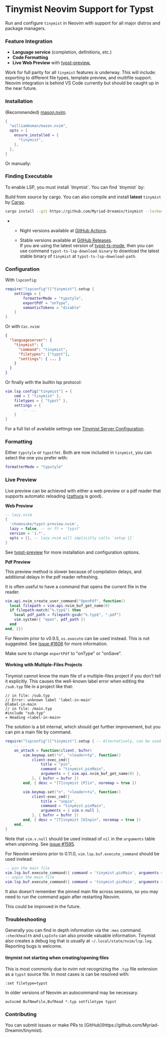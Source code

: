 <!-- This file is generated by scripts/link-docs.mjs from docs/tinymist/frontend/neovim.typ. Do not edit manually. -->
# Tinymist Neovim Support for Typst

Run and configure `tinymist` in Neovim with support for all major distros and package managers.

### Feature Integration

<div></div>

- **Language service** (completion, definitions, etc.)
- **Code Formatting**
- **Live Web Preview** with [typst-preview.](https://github.com/chomosuke/typst-preview.nvim)

<div>Work for full parity for all <code>tinymist</code> features is underway. This will include: exporting to different file types, template preview, and multifile support. Neovim integration is behind VS Code currently but should be caught up in the near future.</div>

### Installation

<div></div>

(Recommended) [mason.nvim](https://github.com/williamboman/mason.nvim).

```lua
{
  "williamboman/mason.nvim",
  opts = {
    ensure_installed = {
      "tinymist",
    },
  },
}
```

Or manually:

### Finding Executable

<div></div>To enable LSP, you must install `tinymist`. You can find `tinymist` by:

Build from source by cargo. You can also compile and install **latest** `tinymist` by [Cargo](https://www.rust-lang.org/tools/install).

```bash
cargo install --git https://github.com/Myriad-Dreamin/tinymist --locked tinymist
```

- - Night versions available at [GitHub Actions](https://github.com/Myriad-Dreamin/tinymist/actions).
  
  - Stable versions available at [GitHub Releases](https://github.com/Myriad-Dreamin/tinymist/releases).<br />If you are using the latest version of [typst-ts-mode](https://codeberg.org/meow_king/typst-ts-mode), then you can use command `typst-ts-lsp-download-binary` to download the latest stable binary of `tinymist` at `typst-ts-lsp-download-path`.
  

### Configuration

<div></div>

With `lspconfig`:

```lua
require("lspconfig")["tinymist"].setup {
    settings = {
        formatterMode = "typstyle",
        exportPdf = "onType",
        semanticTokens = "disable"
    }
}
```


Or with `Coc.nvim`:

```json
{
  "languageserver": {
    "tinymist": {
      "command": "tinymist",
      "filetypes": ["typst"],
      "settings": { ... }
    }
  }
}
```

Or finally with the builtin lsp protocol:

```lua
vim.lsp.config["tinymist"] = {
    cmd = { "tinymist" },
    filetypes = { "typst" },
    settings = {
        -- ...
    }
}
```


For a full list of available settings see [Tinymist Server Configuration](https://github.com/Myriad-Dreamin/tinymist/tree/main/editors/neovim/Configuration.md).

### Formatting

<div></div>

Either `typstyle` or `typstfmt`. Both are now included in `tinymist`, you can select the one you prefer with:

```lua
formatterMode = "typstyle"
```

### Live Preview

<div></div>

Live preview can be achieved with either a web preview or a pdf reader that supports automatic reloading ([zathura](https://pwmt.org/projects/zathura/) is good).

**Web Preview**

```lua
-- lazy.nvim
{
  'chomosuke/typst-preview.nvim',
  lazy = false, -- or ft = 'typst'
  version = '1.*',
  opts = {}, -- lazy.nvim will implicitly calls `setup {}`
}
```

See [typst-preview](https://github.com/chomosuke/typst-preview.nvim) for more installation and configuration options.

**Pdf Preview**

This preview method is slower because of compilation delays, and additional delays in the pdf reader refreshing.

It is often useful to have a command that opens the current file in the reader.

```lua
vim.api.nvim_create_user_command("OpenPdf", function()
  local filepath = vim.api.nvim_buf_get_name(0)
  if filepath:match("%.typ$") then
    local pdf_path = filepath:gsub("%.typ$", ".pdf")
    vim.system({ "open", pdf_path })
  end
end, {})
```

<div>For Neovim prior to v0.9.5, <code>os.execute</code> can be used instead. This is not suggested. See <a href="https://github.com/Myriad-Dreamin/tinymist/issues/1606">Issue #1606</a> for more information.</div>

Make sure to change `exportPdf` to "onType" or "onSave".

#### Working with Multiple-Files Projects

<div></div>

Tinymist cannot know the main file of a multiple-files project if you don't tell it explicitly. This causes the well-known label error when editing the `/sub.typ` file in a project like that:

```typ
// in file: /sub.typ
// Error: unknown label 'label-in-main'
@label-in-main
// in file: /main.typ
#include "sub.typ"
= Heading <label-in-main>
```

The solution is a bit internal, which should get further improvement, but you can pin a main file by command.

```lua
require("lspconfig")["tinymist"].setup { -- Alternatively, can be used `vim.lsp.config["tinymist"]`
    -- ...
    on_attach = function(client, bufnr)
        vim.keymap.set("n", "<leader>tp", function()
            client:exec_cmd({
                title = "pin",
                command = "tinymist.pinMain",
                arguments = { vim.api.nvim_buf_get_name(0) },
            }, { bufnr = bufnr })
        end, { desc = "[T]inymist [P]in", noremap = true })

        vim.keymap.set("n", "<leader>tu", function()
            client:exec_cmd({
                title = "unpin",
                command = "tinymist.pinMain",
                arguments = { vim.v.null },
            }, { bufnr = bufnr })
        end, { desc = "[T]inymist [U]npin", noremap = true })
    end,
}
```

Note that `vim.v.null` should be used instead of `nil` in the `arguments` table when unpinning. See [issue #1595](https://github.com/Myriad-Dreamin/tinymist/issues/1595).

For Neovim versions prior to 0.11.0, `vim.lsp.buf.execute_command` should be used instead:

```lua
-- pin the main file
vim.lsp.buf.execute_command({ command = 'tinymist.pinMain', arguments = { vim.api.nvim_buf_get_name(0) } })
-- unpin the main file
vim.lsp.buf.execute_command({ command = 'tinymist.pinMain', arguments = { vim.v.null } })
```

It also doesn't remember the pinned main file across sessions, so you may need to run the command again after restarting Neovim.

This could be improved in the future.

### Troubleshooting

<div></div>

Generally you can find in depth information via the `:mes` command. `:checkhealth` and `LspInfo` can also provide valuable information. Tinymist also creates a debug log that is usually at `~/.local/state/nvim/lsp.log`. Reporting bugs is welcome.

#### tinymist not starting when creating/opening files

<div></div>

This is most commonly due to nvim not recognizing the `.typ` file extension as a `typst` source file. In most cases is can be resolved with:

```typ
:set filetype=typst
```

In older versions of Neovim an autocommand may be necessary.

```vim
autocmd BufNewFile,BufRead *.typ setfiletype typst
```

### Contributing

<div></div>You can submit issues or make PRs to [GitHub](https://github.com/Myriad-Dreamin/tinymist).
